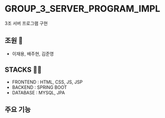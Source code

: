 # GROUP_3_SERVER_PROGRAM_IMPL
3조 서버 프로그램 구현

## 조원 👥
- 이재용, 배주현, 김준영

## STACKS 😶‍🌫️
- FRONTEND : HTML, CSS, JS, JSP
- BACKEND : SPRING BOOT
- DATABASE : MYSQL, JPA

## 주요 기능
